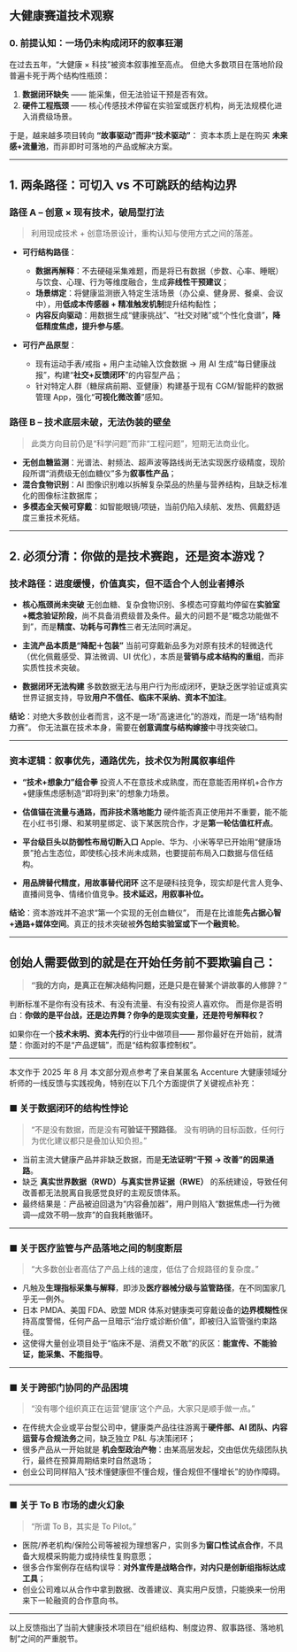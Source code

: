 ## **大健康赛道技术观察**

### 0. **前提认知：一场仍未构成闭环的叙事狂潮**

在过去五年，“大健康 × 科技”被资本叙事推至高点。
但绝大多数项目在落地阶段普遍卡死于两个结构性瓶颈：

1. **数据闭环缺失** —— 能采集，但无法验证干预是否有效。
2. **硬件工程瓶颈** —— 核心传感技术停留在实验室或医疗机构，尚无法规模化进入消费级场景。

于是，越来越多项目转向 **“故事驱动”而非“技术驱动”**：
资本本质上是在购买 **未来感+流量池**，而非即时可落地的产品或解决方案。

---

## 1. **两条路径：可切入 vs 不可跳跃的结构边界**

### 路径 A – **创意 × 现有技术，破局型打法**

> 利用现成技术 + 创意场景设计，重构认知与使用方式之间的落差。

- **可行结构路径**：

  - **数据再解释**：不去硬碰采集难题，而是将已有数据（步数、心率、睡眠）与饮食、心理、行为等维度融合，生成**非线性干预建议**；
  - **场景绑定**：将健康监测嵌入特定生活场景（办公桌、健身房、餐桌、会议中），用**低成本传感器 + 精准触发机制**提升结构黏性；
  - **内容反向驱动**：用数据生成“健康挑战”、“社交对赌”或“个性化食谱”，**降低精度焦虑，提升参与感**。

- **可行产品原型**：

  - 现有运动手表/戒指 + 用户主动输入饮食数据 → 用 AI 生成“每日健康战报”，构建“**社交+反馈闭环**”的内容型产品；
  - 针对特定人群（糖尿病前期、亚健康）构建基于现有 CGM/智能秤的数据管理 App，强化“**可视化微改善**”感知。

### 路径 B – **技术底层未破，无法伪装的壁垒**

> 此类方向目前仍是“科学问题”而非“工程问题”，短期无法商业化。

- **无创血糖监测**：光谱法、射频法、超声波等路线尚无法实现医疗级精度，现阶段所谓“消费级无创血糖仪”多为**叙事性产品**；
- **混合食物识别**：AI 图像识别难以拆解复杂菜品的热量与营养结构，且缺乏标准化的图像标注数据库；
- **多模态全天候可穿戴**：如智能眼镜/项链，当前仍陷入续航、发热、佩戴舒适度三重技术死结。

---

## 2. **必须分清：你做的是技术赛跑，还是资本游戏？**

### 技术路径：进度缓慢，价值真实，但不适合个人创业者搏杀

- **核心瓶颈尚未突破**
  无创血糖、复杂食物识别、多模态可穿戴均停留在**实验室+概念验证阶段**，尚不具备消费级普及条件。最大的问题不是“概念功能做不到”，而是**精度、功耗与可靠性**三者无法同时满足。

- **主流产品本质是“降配＋包装”**
  当前可穿戴新品多为对原有技术的轻微迭代（优化佩戴感受、算法微调、UI 优化），本质是**营销与成本结构的重组**，而非实质性技术突破。

- **数据闭环无法构建**
  多数数据无法与用户行为形成闭环，更缺乏医学验证或真实世界证据支持，导致**用户不信任、临床不采纳、资本不加注**。

**结论**：对绝大多数创业者而言，这不是一场“高速进化”的游戏，而是一场“结构耐力赛”。
你无法赢在技术本身，需要在**创意调度与结构嫁接**中寻找突破口。

---

### 资本逻辑：叙事优先，通路优先，技术仅为附属叙事组件

- **“技术+想象力”组合拳**
  投资人不在意技术成熟度，而在意能否用样机+合作方+健康焦虑感制造“即将到来”的想象力场景。

- **估值锚在流量与通路，而非技术落地能力**
  硬件能否真正使用并不重要，能不能在小红书引爆、和某明星绑定、谈下某医院合作，才是**第一轮估值杠杆点**。

- **平台级巨头以防御性布局切断入口**
  Apple、华为、小米等早已开始用“健康场景”抢占生态位，即使核心技术尚未成熟，也要提前布局入口数据与信任结构。

- **用品牌替代精度，用故事替代闭环**
  这不是硬科技竞争，现实却是代言人竞争、直播间竞争、情绪价值竞争。**技术延迟，用叙事补位。**

**结论**：资本游戏并不追求“第一个实现的无创血糖仪”，
而是在比谁能**先占据心智+通路+媒体空间**。真正的技术突破被**外包给实验室或下一个融资轮**。

---

## 创始人需要做到的就是在开始任务前不要欺骗自己：

> **“我的方向，是真正在解决结构问题，还是只是在替某个讲故事的人修辞？”**

判断标准不是你有没有技术、有没有流量、有没有投资人喜欢你。
而是你是否明白：**你做的是平台战，还是边界舞？你争的是现实变量，还是符号解释权？**

如果你在一个**技术未明、资本先行**的行业中做项目——
那你最好在开始前，就清楚：你面对的不是“产品逻辑”，而是“结构叙事控制权”。

---

本文作于 2025 年 8 月
本文部分观点参考了来自某匿名 Accenture 大健康领域分析师的一线反馈与实践视角，特别在以下几个方面提供了关键视点补充：

### ■ **关于数据闭环的结构性悖论**

> “不是没有数据，而是没有**可验证干预路径**。
> 没有明确的目标函数，任何行为优化建议都只是叠加认知负担。”

- 当前主流大健康产品并非缺乏数据，而是**无法证明“干预 → 改善”的因果通路**。
- 缺乏 **真实世界数据（RWD）与真实世界证据（RWE）** 的系统建设，导致任何改善都无法脱离自我感觉良好的主观反馈体系。
- 最终结果是：产品被迫回退为“内容叠加器”，用户则陷入“数据焦虑—行为微调—成效不明—放弃”的自我耗散循环。

---

### ■ **关于医疗监管与产品落地之间的制度断层**

> “大多数创业者高估了产品上线的速度，低估了合规路径的复杂度。”

- 凡触及**生理指标采集与解释**，即涉及**医疗器械分级与监管路径**，在不同国家几乎无一例外。
- 日本 PMDA、美国 FDA、欧盟 MDR 体系对健康类可穿戴设备的**边界模糊性**保持高度警惕，任何产品一旦暗示“治疗或诊断价值”，即被归入监管强约束路径。
- 这使得大量创业项目处于“临床不是、消费又不敢”的灰区：**能宣传、不能验证，能采集、不能指导**。

---

### ■ **关于跨部门协同的产品困境**

> “没有哪个组织真正在运营‘健康’这个产品，大家只是顺手做一点。”

- 在传统大企业或平台型公司中，健康类产品往往游离于**硬件部、AI 团队、内容运营与合规法务**之间，缺乏独立 P\&L 与决策闭环；
- 很多产品从一开始就是 **机会型政治产物**：由某高层发起，交由低优先级团队执行，最终在预算周期结束时自然退场；
- 创业公司同样陷入“技术懂健康但不懂合规，懂合规但不懂增长”的协作障碍。

---

### ■ **关于 To B 市场的虚火幻象**

> “所谓 To B，其实是 To Pilot。”

- 医院/养老机构/保险公司等被视为理想客户，实则多为**窗口性试点合作**，不具备大规模采购能力或持续性复购意愿；
- 很多合作案例存在结构误导：**对外宣传是战略合作，对内只是创新组指标达成工具**；
- 创业公司难以从合作中拿到数据、改善建议、真实用户反馈，只能换来一份用来下一轮融资的合作意向书。

---

以上反馈指出了当前大健康技术项目在“组织结构、制度边界、叙事路径、落地机制”之间的严重脱节。
